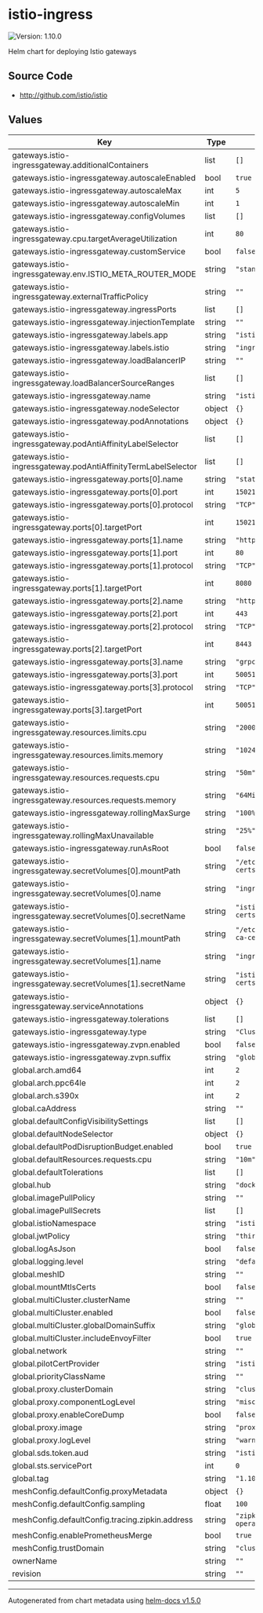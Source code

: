 # istio-ingress

![Version: 1.10.0](https://img.shields.io/badge/Version-1.10.0-informational?style=flat-square)

Helm chart for deploying Istio gateways

## Source Code

* <http://github.com/istio/istio>

## Values

| Key | Type | Default | Description |
|-----|------|---------|-------------|
| gateways.istio-ingressgateway.additionalContainers | list | `[]` |  |
| gateways.istio-ingressgateway.autoscaleEnabled | bool | `true` |  |
| gateways.istio-ingressgateway.autoscaleMax | int | `5` |  |
| gateways.istio-ingressgateway.autoscaleMin | int | `1` |  |
| gateways.istio-ingressgateway.configVolumes | list | `[]` |  |
| gateways.istio-ingressgateway.cpu.targetAverageUtilization | int | `80` |  |
| gateways.istio-ingressgateway.customService | bool | `false` |  |
| gateways.istio-ingressgateway.env.ISTIO_META_ROUTER_MODE | string | `"standard"` |  |
| gateways.istio-ingressgateway.externalTrafficPolicy | string | `""` |  |
| gateways.istio-ingressgateway.ingressPorts | list | `[]` |  |
| gateways.istio-ingressgateway.injectionTemplate | string | `""` |  |
| gateways.istio-ingressgateway.labels.app | string | `"istio-ingressgateway"` |  |
| gateways.istio-ingressgateway.labels.istio | string | `"ingressgateway"` |  |
| gateways.istio-ingressgateway.loadBalancerIP | string | `""` |  |
| gateways.istio-ingressgateway.loadBalancerSourceRanges | list | `[]` |  |
| gateways.istio-ingressgateway.name | string | `"istio-ingressgateway"` |  |
| gateways.istio-ingressgateway.nodeSelector | object | `{}` |  |
| gateways.istio-ingressgateway.podAnnotations | object | `{}` |  |
| gateways.istio-ingressgateway.podAntiAffinityLabelSelector | list | `[]` |  |
| gateways.istio-ingressgateway.podAntiAffinityTermLabelSelector | list | `[]` |  |
| gateways.istio-ingressgateway.ports[0].name | string | `"status-port"` |  |
| gateways.istio-ingressgateway.ports[0].port | int | `15021` |  |
| gateways.istio-ingressgateway.ports[0].protocol | string | `"TCP"` |  |
| gateways.istio-ingressgateway.ports[0].targetPort | int | `15021` |  |
| gateways.istio-ingressgateway.ports[1].name | string | `"http2"` |  |
| gateways.istio-ingressgateway.ports[1].port | int | `80` |  |
| gateways.istio-ingressgateway.ports[1].protocol | string | `"TCP"` |  |
| gateways.istio-ingressgateway.ports[1].targetPort | int | `8080` |  |
| gateways.istio-ingressgateway.ports[2].name | string | `"https"` |  |
| gateways.istio-ingressgateway.ports[2].port | int | `443` |  |
| gateways.istio-ingressgateway.ports[2].protocol | string | `"TCP"` |  |
| gateways.istio-ingressgateway.ports[2].targetPort | int | `8443` |  |
| gateways.istio-ingressgateway.ports[3].name | string | `"grpc"` |  |
| gateways.istio-ingressgateway.ports[3].port | int | `50051` |  |
| gateways.istio-ingressgateway.ports[3].protocol | string | `"TCP"` |  |
| gateways.istio-ingressgateway.ports[3].targetPort | int | `50051` |  |
| gateways.istio-ingressgateway.resources.limits.cpu | string | `"2000m"` |  |
| gateways.istio-ingressgateway.resources.limits.memory | string | `"1024Mi"` |  |
| gateways.istio-ingressgateway.resources.requests.cpu | string | `"50m"` |  |
| gateways.istio-ingressgateway.resources.requests.memory | string | `"64Mi"` |  |
| gateways.istio-ingressgateway.rollingMaxSurge | string | `"100%"` |  |
| gateways.istio-ingressgateway.rollingMaxUnavailable | string | `"25%"` |  |
| gateways.istio-ingressgateway.runAsRoot | bool | `false` |  |
| gateways.istio-ingressgateway.secretVolumes[0].mountPath | string | `"/etc/istio/ingressgateway-certs"` |  |
| gateways.istio-ingressgateway.secretVolumes[0].name | string | `"ingressgateway-certs"` |  |
| gateways.istio-ingressgateway.secretVolumes[0].secretName | string | `"istio-ingressgateway-certs"` |  |
| gateways.istio-ingressgateway.secretVolumes[1].mountPath | string | `"/etc/istio/ingressgateway-ca-certs"` |  |
| gateways.istio-ingressgateway.secretVolumes[1].name | string | `"ingressgateway-ca-certs"` |  |
| gateways.istio-ingressgateway.secretVolumes[1].secretName | string | `"istio-ingressgateway-ca-certs"` |  |
| gateways.istio-ingressgateway.serviceAnnotations | object | `{}` |  |
| gateways.istio-ingressgateway.tolerations | list | `[]` |  |
| gateways.istio-ingressgateway.type | string | `"ClusterIP"` |  |
| gateways.istio-ingressgateway.zvpn.enabled | bool | `false` |  |
| gateways.istio-ingressgateway.zvpn.suffix | string | `"global"` |  |
| global.arch.amd64 | int | `2` |  |
| global.arch.ppc64le | int | `2` |  |
| global.arch.s390x | int | `2` |  |
| global.caAddress | string | `""` |  |
| global.defaultConfigVisibilitySettings | list | `[]` |  |
| global.defaultNodeSelector | object | `{}` |  |
| global.defaultPodDisruptionBudget.enabled | bool | `true` |  |
| global.defaultResources.requests.cpu | string | `"10m"` |  |
| global.defaultTolerations | list | `[]` |  |
| global.hub | string | `"docker.io/istio"` |  |
| global.imagePullPolicy | string | `""` |  |
| global.imagePullSecrets | list | `[]` |  |
| global.istioNamespace | string | `"istio-system"` |  |
| global.jwtPolicy | string | `"third-party-jwt"` |  |
| global.logAsJson | bool | `false` |  |
| global.logging.level | string | `"default:info"` |  |
| global.meshID | string | `""` |  |
| global.mountMtlsCerts | bool | `false` |  |
| global.multiCluster.clusterName | string | `""` |  |
| global.multiCluster.enabled | bool | `false` |  |
| global.multiCluster.globalDomainSuffix | string | `"global"` |  |
| global.multiCluster.includeEnvoyFilter | bool | `true` |  |
| global.network | string | `""` |  |
| global.pilotCertProvider | string | `"istiod"` |  |
| global.priorityClassName | string | `""` |  |
| global.proxy.clusterDomain | string | `"cluster.local"` |  |
| global.proxy.componentLogLevel | string | `"misc:error"` |  |
| global.proxy.enableCoreDump | bool | `false` |  |
| global.proxy.image | string | `"proxyv2"` |  |
| global.proxy.logLevel | string | `"warning"` |  |
| global.sds.token.aud | string | `"istio-ca"` |  |
| global.sts.servicePort | int | `0` |  |
| global.tag | string | `"1.10.0"` |  |
| meshConfig.defaultConfig.proxyMetadata | object | `{}` |  |
| meshConfig.defaultConfig.sampling | float | `100` |  |
| meshConfig.defaultConfig.tracing.zipkin.address | string | `"zipkin.jaeger-operator:9411"` |  |
| meshConfig.enablePrometheusMerge | bool | `true` |  |
| meshConfig.trustDomain | string | `"cluster.local"` |  |
| ownerName | string | `""` |  |
| revision | string | `""` |  |

----------------------------------------------
Autogenerated from chart metadata using [helm-docs v1.5.0](https://github.com/norwoodj/helm-docs/releases/v1.5.0)
